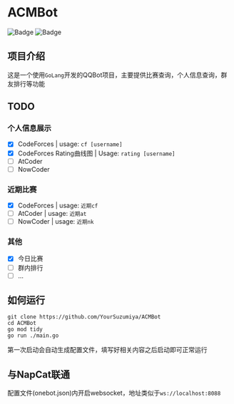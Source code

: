 # ACMBot

![Badge](https://img.shields.io/badge/OneBot-v11-black)
![Badge](https://img.shields.io/badge/go-%3E%3D1.20-30dff3?logo=go)

## 项目介绍
这是一个使用`GoLang`开发的QQBot项目，主要提供比赛查询，个人信息查询，群友排行等功能

## TODO
### 个人信息展示
- [x] CodeForces | usage: `cf [username]`
- [x] CodeForces Rating曲线图 | Usage: `rating [username]`
- [ ] AtCoder
- [ ] NowCoder
### 近期比赛
- [x] CodeForces | usage: `近期cf`
- [ ] AtCoder | usage: `近期at`
- [ ] NowCoder | usage: `近期nk`
### 其他
- [x] 今日比赛
- [ ] 群内排行
- [ ] ...

## 如何运行

```shell
git clone https://github.com/YourSuzumiya/ACMBot
cd ACMBot
go mod tidy
go run ./main.go
```
第一次启动会自动生成配置文件，填写好相关内容之后启动即可正常运行

## 与NapCat联通

配置文件(onebot.json)内开启websocket，地址类似于`ws://localhost:8088`